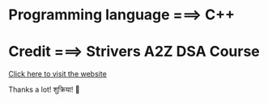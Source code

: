 # Programming language ===> C++

# Credit ===> Strivers A2Z DSA Course

[Click here to visit the website](https://takeuforward.org/)

Thanks a lot! शुक्रिया! 🙏
